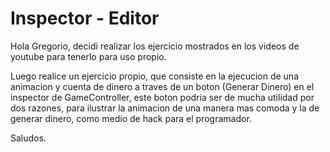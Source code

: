 # Inspector - Editor
 
Hola Gregorio, decidi realizar los ejercicio mostrados en los videos de youtube para tenerlo para uso propio.

Luego realice un ejercicio propio, que consiste en la ejecucion de una animacion y cuenta de dinero a traves de
un boton (Generar Dinero) en el inspector de GameController, este boton podria ser de mucha utilidad por dos 
razones, para ilustrar la animacion de una manera mas comoda y la de generar dinero, como medio de hack para
el programador. 

Saludos.